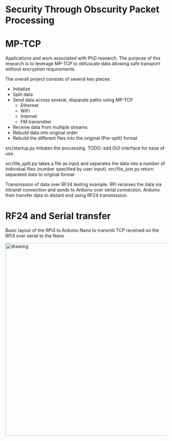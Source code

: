 # Security Through Obscurity Packet Processing
# MP-TCP

Applications and work associated with PhD research. The purpose of this research is to leverage MP-TCP to obfuscate data allowing safe transport without encryption requirements. 


The overall project consists of several key pieces.

  - Initialize
  - Split data
  - Send data across several, disparate paths using MP-TCP
    - Ethernet
    - WiFi
    - Internet
    - FM transmitter
  - Receive data from multiple streams
  - Rebuild data into original order
  - Rebuild the different files into the original (Pre-split) format

src/startup.py initiates the processing.
TODO: add GUI interface for ease of use.

src/file_split.py takes a file as input and separates the data into a number of individual files (number specified by user input). 
src/file_join.py return separated data to original format

Transmission of data over RF24 testing example. RPi receives the data via intranet connection and sends to Arduino over serial connection. Arduino then transfer data to distant end using RF24 transmission.

# RF24 and Serial transfer
Basic layout of the RPi3 to Arduino Nano to transmit TCP received on the RPi3 over serial to the Nano

<img src="https://user-images.githubusercontent.com/17393233/159374336-6384f379-f9f4-4fc2-a64b-f222044065a0.png" alt="drawing" width="600"/>

